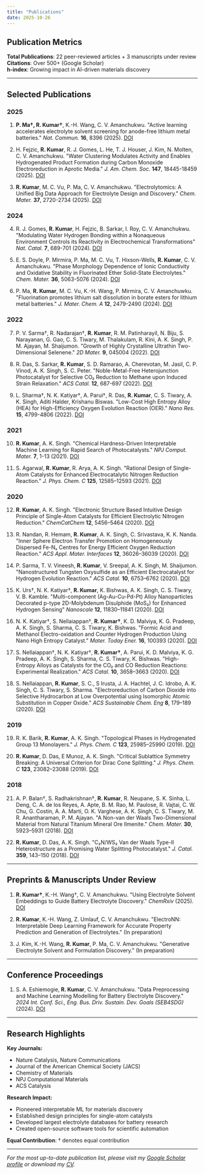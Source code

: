 ```yaml
---
title: "Publications"
date: 2025-10-26
---
```


## Publication Metrics

**Total Publications**: 22 peer-reviewed articles + 3 manuscripts under review  
**Citations**: Over 500+ (Google Scholar)  
**h-index**: Growing impact in AI-driven materials discovery

---

## Selected Publications

### 2025

1. **P. Ma†, R. Kumar†**, K.-H. Wang, C. V. Amanchukwu. "Active learning accelerates electrolyte solvent screening for anode-free lithium metal batteries." *Nat. Commun.* **16**, 8396 (2025). [DOI](https://doi.org/10.1038/s41467-025-56398-7)

2. H. Fejzic, **R. Kumar**, R. J. Gomes, L. He, T. J. Houser, J. Kim, N. Molten, C. V. Amanchukwu. "Water Clustering Modulates Activity and Enables Hydrogenated Product Formation during Carbon Monoxide Electroreduction in Aprotic Media." *J. Am. Chem. Soc.* **147**, 18445-18459 (2025). [DOI](https://doi.org/10.1021/jacs.4c13374)

3. **R. Kumar**, M. C. Vu, P. Ma, C. V. Amanchukwu. "Electrolytomics: A Unified Big Data Approach for Electrolyte Design and Discovery." *Chem. Mater.* **37**, 2720-2734 (2025). [DOI](https://doi.org/10.1021/acs.chemmater.4c03309)

### 2024

4. R. J. Gomes, **R. Kumar**, H. Fejzic, B. Sarkar, I. Roy, C. V. Amanchukwu. "Modulating Water Hydrogen Bonding within a Nonaqueous Environment Controls its Reactivity in Electrochemical Transformations" *Nat. Catal.* **7**, 689-701 (2024). [DOI](https://doi.org/10.1038/s41929-024-01155-6)

5. E. S. Doyle, P. Mirmira, P. Ma, M. C. Vu, T. Hixson-Wells, **R. Kumar**, C. V. Amanchukwu. "Phase Morphology Dependence of Ionic Conductivity and Oxidative Stability in Fluorinated Ether Solid-State Electrolytes." *Chem. Mater.* **36**, 5063-5076 (2024). [DOI](https://doi.org/10.1021/acs.chemmater.3c03291)

6. P. Ma, **R. Kumar**, M. C. Vu, K.-H. Wang, P. Mirmira, C. V. Amanchuwku. "Fluorination promotes lithium salt dissolution in borate esters for lithium metal batteries." *J. Mater. Chem. A* **12**, 2479-2490 (2024). [DOI](https://doi.org/10.1039/D3TA06420K)

### 2022

7. P. V. Sarma†, R. Nadarajan†, **R. Kumar**, R. M. Patinharayil, N. Biju, S. Narayanan, G. Gao, C. S. Tiwary, M. Thalakulam, R. Kini, A. K. Singh, P. M. Ajayan, M. Shaijumon. "Growth of Highly Crystalline Ultrathin Two-Dimensional Selenene." *2D Mater.* **9**, 045004 (2022). [DOI](https://doi.org/10.1088/2053-1583/ac7ec9)

8. R. Das, S. Sarkar, **R. Kumar**, S. D. Ramarao, A. Cherevotan, M. Jasil, C. P. Vinod, A. K. Singh, S. C. Peter. "Noble-Metal-Free Heterojunction Photocatalyst for Selective CO₂ Reduction to Methane upon Induced Strain Relaxation." *ACS Catal.* **12**, 687-697 (2022). [DOI](https://doi.org/10.1021/acscatal.1c04502)

9. L. Sharma†, N. K. Katiyar†, A. Parui†, R. Das, **R. Kumar**, C. S. Tiwary, A. K. Singh, Aditi Halder, Krishanu Biswas. "Low-Cost High Entropy Alloy (HEA) for High-Efficiency Oxygen Evolution Reaction (OER)." *Nano Res.* **15**, 4799-4806 (2022). [DOI](https://doi.org/10.1007/s12274-021-4039-6)

### 2021

10. **R. Kumar**, A. K. Singh. "Chemical Hardness-Driven Interpretable Machine Learning for Rapid Search of Photocatalysts." *NPJ Comput. Mater.* **7**, 1-13 (2021). [DOI](https://doi.org/10.1038/s41524-021-00669-4)

11. S. Agarwal, **R. Kumar**, R. Arya, A. K. Singh. "Rational Design of Single-Atom Catalysts for Enhanced Electrocatalytic Nitrogen Reduction Reaction." *J. Phys. Chem. C* **125**, 12585–12593 (2021). [DOI](https://doi.org/10.1021/acs.jpcc.1c02840)

### 2020

12. **R. Kumar**, A. K. Singh. "Electronic Structure Based Intuitive Design Principle of Single-Atom Catalysts for Efficient Electrolytic Nitrogen Reduction." *ChemCatChem* **12**, 5456–5464 (2020). [DOI](https://doi.org/10.1002/cctc.202000744)

13. R. Nandan, R. Hemam, **R. Kumar**, A. K. Singh, C. Srivastava, K. K. Nanda. "Inner Sphere Electron Transfer Promotion on Homogeneously Dispersed Fe-Nₓ Centres for Energy Efficient Oxygen Reduction Reaction." *ACS Appl. Mater. Interfaces* **12**, 36026–36039 (2020). [DOI](https://doi.org/10.1021/acsami.0c09835)

14. P. Sarma, T. V. Vineesh, **R. Kumar**, V. Sreepal, A. K. Singh, M. Shaijumon. "Nanostructured Tungsten Oxysulfide as an Efficient Electrocatalyst for Hydrogen Evolution Reaction." *ACS Catal.* **10**, 6753–6762 (2020). [DOI](https://doi.org/10.1021/acscatal.0c01406)

15. K. Urs†, N. K. Katiyar†, **R. Kumar**, K. Bishwas, A. K. Singh, C. S. Tiwary, V. B. Kamble. "Multi-component (Ag-Au-Cu-Pd-Pt) Alloy Nanoparticles Decorated p-type 2D-Molybdenum Disulphide (MoS₂) for Enhanced Hydrogen Sensing" *Nanoscale* **12**, 11830–11841 (2020). [DOI](https://doi.org/10.1039/D0NR01845G)

16. N. K. Katiyar†, S. Nellaiappan†, **R. Kumar†**, K. D. Malviya, K. G. Pradeep, A. K. Singh, S. Sharma, C. S. Tiwary, K. Bishwas. "Formic Acid and Methanol Electro-oxidation and Counter Hydrogen Production Using Nano High Entropy Catalyst." *Mater. Today Ener.* **16**, 100393 (2020). [DOI](https://doi.org/10.1016/j.mtener.2020.100393)

17. S. Nellaiappan†, N. K. Katiyar†, **R. Kumar†**, A. Parui, K. D. Malviya, K. G. Pradeep, A. K. Singh, S. Sharma, C. S. Tiwary, K. Bishwas. "High-Entropy Alloys as Catalysts for the CO₂ and CO Reduction Reactions: Experimental Realization." *ACS Catal.* **10**, 3658–3663 (2020). [DOI](https://doi.org/10.1021/acscatal.9b04841)

18. S. Nellaiappan, **R. Kumar**, S. C., S Irusta, J. A. Hachtel, J. C. Idrobo, A. K. Singh, C. S. Tiwary, S. Sharma. "Electroreduction of Carbon Dioxide into Selective Hydrocarbon at Low Overpotential using Isomorphic Atomic Substitution in Copper Oxide." *ACS Sustainable Chem. Eng* **8**, 179–189 (2020). [DOI](https://doi.org/10.1021/acssuschemeng.9b05485)

### 2019

19. R. K. Barik, **R. Kumar**, A. K. Singh. "Topological Phases in Hydrogenated Group 13 Monolayers." *J. Phys. Chem. C* **123**, 25985–25990 (2019). [DOI](https://doi.org/10.1021/acs.jpcc.9b07851)

20. **R. Kumar**, D. Das, E Munoz, A. K. Singh. "Critical Sublattice Symmetry Breaking: A Universal Criterion for Dirac Cone Splitting." *J. Phys. Chem. C* **123**, 23082–23088 (2019). [DOI](https://doi.org/10.1021/acs.jpcc.9b07158)

### 2018

21. A. P. Balan†, S. Radhakrishnan†, **R. Kumar**, R. Neupane, S. K. Sinha, L. Deng, C. A. de los Reyes, A. Apte, B. M. Rao, M. Paulose, R. Vajtai, C. W. Chu, G. Costin, A. A. Martí, O. K. Varghese, A. K. Singh, C. S. Tiwary, M. R. Anantharaman, P. M. Ajayan. "A Non-van der Waals Two-Dimensional Material from Natural Titanium Mineral Ore Ilmenite." *Chem. Mater.* **30**, 5923–5931 (2018). [DOI](https://doi.org/10.1021/acs.chemmater.8b02132)

22. **R. Kumar**, D. Das, A. K. Singh. "C₂N/WS₂ Van der Waals Type-II Heterostructure as a Promising Water Splitting Photocatalyst." *J. Catal.* **359**, 143–150 (2018). [DOI](https://doi.org/10.1016/j.jcat.2018.01.005)

---

## Preprints & Manuscripts Under Review

1. **R. Kumar†**, K.-H. Wang†, C. V. Amanchukwu. "Using Electrolyte Solvent Embeddings to Guide Battery Electrolyte Discovery." *ChemRxiv* (2025). [DOI](https://doi.org/10.26434/chemrxiv-2025-7nnbl)

2. **R. Kumar**, K.-H. Wang, Z. Umlauf, C. V. Amanchukwu. "ElectroNN: Interpretable Deep Learning Framework for Accurate Property Prediction and Generation of Electrolytes." (In preparation)

3. J. Kim, K.-H. Wang, **R. Kumar**, P. Ma, C. V. Amanchukwu. "Generative Electrolyte Solvent and Formulation Discovery." (In preparation)

---

## Conference Proceedings

1. S. A. Eshiemogie, **R. Kumar**, C. V. Amanchukwu. "Data Preprocessing and Machine Learning Modelling for Battery Electrolyte Discovery." *2024 Int. Conf. Sci., Eng. Bus. Driv. Sustain. Dev. Goals (SEB4SDG)* (2024). [DOI](https://doi.org/10.1109/seb4sdg60871.2024.10630085)

---

## Research Highlights

**Key Journals:**
- Nature Catalysis, Nature Communications
- Journal of the American Chemical Society (JACS)
- Chemistry of Materials
- NPJ Computational Materials
- ACS Catalysis

**Research Impact:**
- Pioneered interpretable ML for materials discovery
- Established design principles for single-atom catalysts
- Developed largest electrolyte databases for battery research
- Created open-source software tools for scientific automation

**Equal Contribution**: † denotes equal contribution

---

*For the most up-to-date publication list, please visit my [Google Scholar profile](https://scholar.google.com) or download my [CV](/CV_faculty_India_10052025.pdf).*
